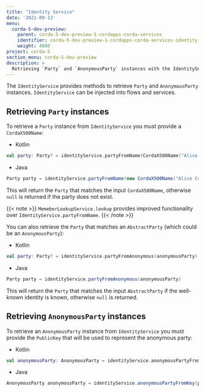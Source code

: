 ```yaml
---
title: "Identity Service"
date: '2021-09-13'
menu:
  corda-5-dev-preview:
    parent: corda-5-dev-preview-1-cordapps-corda-services
    identifier: corda-5-dev-preview-1-cordapps-corda-services-identity-service
    weight: 4000
project: corda-5
section_menu: corda-5-dev-preview
description: >
  Retrieving `Party` and `AnonymousParty` instances with the IdentityService
---
```


The `IdentityService` provides methods to retrieve `Party` and `AnonymousParty` instances. `IdentityService` can be injected into flows and services.

## Retrieving `Party` instances

To retrieve a `Party` instance from `IdentityService` you must provide a `CordaX500Name`:

- Kotlin

```kotlin
val party: Party? = identityService.partyFromName(CordaX500Name("Alice Corp", "Madrid", "ES"))
```

- Java

```java
Party party = identityService.partyFromName(new CordaX500Name("Alice Corp", "Madrid", "ES"))
```

This will return the `Party` that matches the input `CordaX500Name`, otherwise `null` is returned if the party does not exist.

{{< note >}}
`MemeberLookupService.lookup` provides improved functionality over `IdentityService.partyFromName`.
{{< /note >}}

You can also retrieve the `Party` that matches an `AbstractParty` (which could be an `AnonymousParty`):

- Kotlin

```kotlin
val party: Party? = identityService.partyFromAnonymous(anonymousParty)
```

- Java

```java
Party party = identityService.partyFromAnonymous(anonymousParty)
```

This will return the `Party` that matches the input `AbstractParty` if the well-known identity is known, otherwise `null` is returned.

## Retrieving `AnonymousParty` instances

To retrieve an `AnonymousParty` instance from `IdentityService` you must provide the `PublicKey` that will be used to represent the anonymous party:

- Kotlin

```kotlin
val anonymousParty: AnonymousParty = identityService.anonymousPartyFromKey(publicKey)
```

- Java

```java
AnonymousParty anonymousParty = identityService.anonymousPartyFromKey(publicKey)
```
